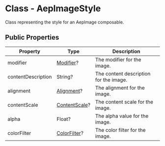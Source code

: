 # Class - AepImageStyle

Class representing the style for an AepImage composable.

## Public Properties

| Property           | Type                                                         | Description                            |
| ------------------ | ------------------------------------------------------------ | -------------------------------------- |
| modifier           | [Modifier](https://developer.android.com/reference/kotlin/androidx/compose/ui/Modifier)? | The modifier for the image.            |
| contentDescription | String?                                                      | The content description for the image. |
| alignment          | [Alignment](https://developer.android.com/reference/kotlin/androidx/compose/ui/Alignment)? | The alignment for the image.           |
| contentScale       | [ContentScale](https://developer.android.com/reference/kotlin/androidx/compose/ui/layout/ContentScale?hl=en)? | The content scale for the image.       |
| alpha              | Float?                                                       | The alpha value for the image.         |
| colorFilter        | [ColorFilter](https://developer.android.com/reference/kotlin/androidx/compose/ui/graphics/ColorFilter?hl=en)? | The color filter for the image.        |

